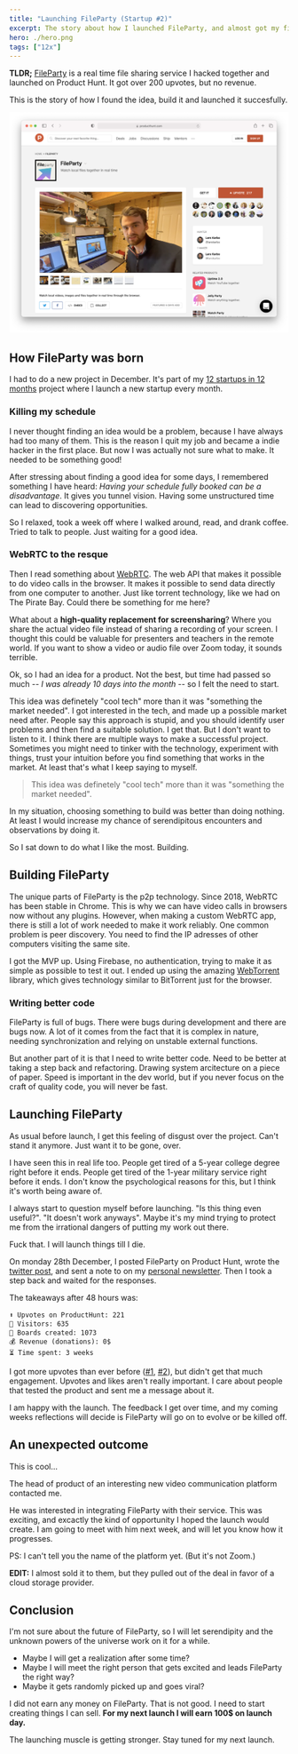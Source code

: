 ```yaml
---
title: "Launching FileParty (Startup #2)"
excerpt: The story about how I launched FileParty, and almost got my first B2B sale.
hero: ./hero.png
tags: ["12x"]
---
```


**TLDR;** [FileParty](https://fileparty.co/) is a real time file sharing service I hacked together and launched on Product Hunt. It got over 200 upvotes, but no revenue.

This is the story of how I found the idea, build it and launched it succesfully.


![Product Hunt screenshot](./product-hunt-screenshot.png)

## How FileParty was born

I had to do a new project in December. It's part of my [12 startups in 12 months](/12-startups-12-months) project where I launch a new startup every month.

### Killing my schedule

I never thought finding an idea would be a problem, because I have always had too many of them. This is the reason I quit my job and became a indie hacker in the first place. But now I was actually not sure what to make. It needed to be something good!

After stressing about finding a good idea for some days, I remembered something I have heard: *Having your schedule fully booked can be a disadvantage*. It gives you tunnel vision. Having some unstructured time can lead to discovering opportunities.

So I relaxed, took a week off where I walked around, read, and drank coffee. Tried to talk to people. Just waiting for a good idea.

### WebRTC to the resque

Then I read something about [WebRTC](https://developer.mozilla.org/en-US/docs/Web/API/WebRTC_API). The web API that makes it possible to do video calls in the browser. It makes it possible to send data directly from one computer to another. Just like torrent technology, like we had on The Pirate Bay. Could there be something for me here?

What about a **high-quality replacement for screensharing**? Where you share the actual video file instead of sharing a recording of your screen. I thought this could be valuable for presenters and teachers in the remote world. If you want to show a video or audio file over Zoom today, it sounds terrible.

Ok, so I had an idea for a product. Not the best, but time had passed so much -- *I was already 10 days into the month* -- so I felt the need to start.

This idea was definetely "cool tech" more than it was "something the market needed". I got interested in the tech, and made up a possible market need after. People say this approach is stupid, and you should identify user problems and then find a suitable solution. I get that. But I don't want to listen to it. I think there are multiple ways to make a successful project. Sometimes you might need to tinker with the technology, experiment with things, trust your intuition before you find something that works in the market. At least that's what I keep saying to myself.

> This idea was definetely "cool tech" more than it was "something the market needed".

In my situation, choosing something to build was better than doing nothing. At least I would increase my chance of serendipitous encounters and observations by doing it.

So I sat down to do what I like the most. Building.

## Building FileParty

The unique parts of FileParty is the p2p technology. Since 2018, WebRTC has been stable in Chrome. This is why we can have video calls in browsers now without any plugins. However, when making a custom WebRTC app, there is still a lot of work needed to make it work reliably. One common problem is peer discovery. You need to find the IP adresses of other computers visiting the same site.

I got the MVP up. Using Firebase, no authentication, trying to make it as simple as possible to test it out. I ended up using the amazing [WebTorrent](https://webtorrent.io/) library, which gives technology similar to BitTorrent just for the browser.

### Writing better code

FileParty is full of bugs. There were bugs during development and there are bugs now. A lot of it comes from the fact that it is complex in nature, needing synchronization and relying on unstable external functions. 

But another part of it is that I need to write better code. Need to be better at taking a step back and refactoring. Drawing system arcitecture on a piece of paper. Speed is important in the dev world, but if you never focus on the craft of quality code, you will never be fast.

## Launching FileParty

As usual before launch, I get this feeling of disgust over the project. Can't stand it anymore. Just want it to be gone, over.

I have seen this in real life too. People get tired of a 5-year college degree right before it ends. People get tired of the 1-year military service right before it ends. I don't know the psychological reasons for this, but I think it's worth being aware of.

I always start to question myself before launching. "Is this thing even useful?". "It doesn't work anyways". Maybe it's my mind trying to protect me from the irrational dangers of putting my work out there.

Fuck that. I will launch things till I die.

On monday 28th December, I posted FileParty on Product Hunt, wrote the [twitter post](https://twitter.com/larskarbo/status/1343469561903984640), and sent a note to on my [personal newsletter](/newsletter). Then I took a step back and waited for the responses.

The takeaways after 48 hours was:

```text
⬆️ Upvotes on ProductHunt: 221
👀 Visitors: 635
🔗 Boards created: 1073
💰 Revenue (donations): 0$
⏳ Time spent: 3 weeks
```

I got more upvotes than ever before ([#1](https://www.producthunt.com/posts/focusmonkey), [#2](https://www.producthunt.com/posts/slapper)), but didn't get that much engagement. Upvotes and likes aren't really important. I care about people that tested the product and sent me a message about it.

I am happy with the launch. The feedback I get over time, and my coming weeks reflections will decide is FileParty will go on to evolve or be killed off.

## An unexpected outcome

This is cool...

The head of product of an interesting new video communication platform contacted me.

He was interested in integrating FileParty with their service. This was exciting, and excactly the kind of opportunity I hoped the launch would create. I am going to meet with him next week, and will let you know how it progresses.

PS: I can't tell you the name of the platform yet. (But it's not Zoom.)

**EDIT:** I almost sold it to them, but they pulled out of the deal in favor of a cloud storage provider.

## Conclusion


I'm not sure about the future of FileParty, so I will let serendipity and the unknown powers of the universe work on it for a while.

* Maybe I will get a realization after some time?
* Maybe I will meet the right person that gets excited and leads FileParty the right way?
* Maybe it gets randomly picked up and goes viral?
 

I did not earn any money on FileParty. That is not good. I need to start creating things I can sell. **For my next launch I will earn 100$ on launch day.**

The launching muscle is getting stronger. Stay tuned for my next launch.